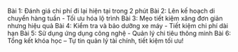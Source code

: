Bài 1: Đánh giá chi phí đi lại hiện tại trong 2 phút
Bài 2: Lên kế hoạch di chuyển hàng tuần - Tối ưu hóa lộ trình
Bài 3: Mẹo tiết kiệm xăng đơn giản nhưng hiệu quả
Bài 4: Kiểm tra và bảo dưỡng xe máy - Tiết kiệm chi phí dài hạn
Bài 5: Sử dụng ứng dụng công nghệ - Quản lý chi tiêu thông minh
Bài 6: Tổng kết khóa học – Tự tin quản lý tài chính, tiết kiệm tối ưu!